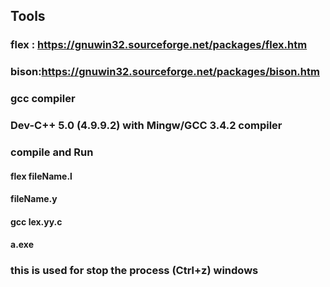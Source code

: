 ## Tools
### flex : https://gnuwin32.sourceforge.net/packages/flex.htm
### bison:https://gnuwin32.sourceforge.net/packages/bison.htm
### gcc compiler
### Dev-C++ 5.0 (4.9.9.2) with Mingw/GCC 3.4.2 compiler 

### compile and Run
#### flex fileName.l
#### fileName.y
#### gcc lex.yy.c
#### a.exe
### this is used for stop the process (Ctrl+z) windows